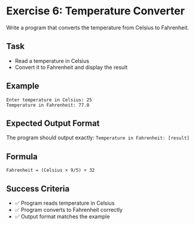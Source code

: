 # Exercise 6: Temperature Converter

Write a program that converts the temperature from Celsius to Fahrenheit.

## Task
- Read a temperature in Celsius
- Convert it to Fahrenheit and display the result

## Example
```
Enter temperature in Celsius: 25
Temperature in Fahrenheit: 77.0
```

## Expected Output Format
The program should output exactly: `Temperature in Fahrenheit: [result]`

## Formula
`Fahrenheit = (Celsius × 9/5) + 32`

## Success Criteria
- ✅ Program reads temperature in Celsius
- ✅ Program converts to Fahrenheit correctly
- ✅ Output format matches the example
